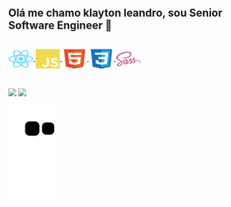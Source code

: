 ## Olá me chamo klayton leandro, sou Senior Software Engineer 👋

<div>
  <a href="https://github.com/klayton-leandro">
  <source
    srcset="https://github-readme-stats.vercel.app/api?username=klayton-leandro&show_icons=true&theme=dark"
    media="(prefers-color-scheme: dark)"
  />
</div>
  
<div style="display: inline_block"><br>
 <img align="center" alt="React" height="40" width="50" src="https://raw.githubusercontent.com/devicons/devicon/master/icons/react/react-original.svg">
 <img align="center" alt="Js" height="40" width="50" src="https://raw.githubusercontent.com/devicons/devicon/master/icons/javascript/javascript-plain.svg">
 <img align="center" alt="HTML" height="40" width="50" src="https://raw.githubusercontent.com/devicons/devicon/master/icons/html5/html5-original.svg">
 <img align="center" alt="CSS" height="40" width="50" src="https://raw.githubusercontent.com/devicons/devicon/master/icons/css3/css3-original.svg">
 <img align="center" alt="SASS" height="40" width="50" src="https://raw.githubusercontent.com/devicons/devicon/master/icons/sass/sass-original.svg">
</div>
 
#

<div> 
 <a href="https://www.linkedin.com/in/klayton-leandro/"><img src="https://img.shields.io/badge/LinkedIn-0077B5?style=for-the-badge&logo=linkedin&logoColor=white"></a>
 <a href = "mailto:klayton.paula001@gmail.com"><img src="https://img.shields.io/badge/Gmail-D14836?style=for-the-badge&logo=gmail&logoColor=white"></a>
</div>
    
![Snake animation](https://github.com/klayton-leandro/klayton-leandro/blob/output/github-contribution-grid-snake.svg)
  

 

